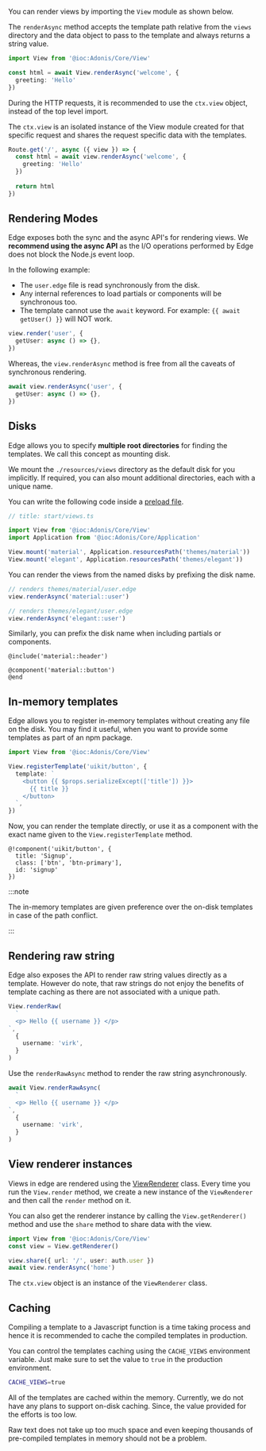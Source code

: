 You can render views by importing the `View` module as shown below.

The `renderAsync` method accepts the template path relative from the `views` directory and the data object to pass to the template and always returns a string value.

```ts
import View from '@ioc:Adonis/Core/View'

const html = await View.renderAsync('welcome', {
  greeting: 'Hello'
})
```

During the HTTP requests, it is recommended to use the `ctx.view` object, instead of the top level import.

The `ctx.view` is an isolated instance of the View module created for that specific request and shares the request specific data with the templates.

```ts
Route.get('/', async ({ view }) => {
  const html = await view.renderAsync('welcome', {
    greeting: 'Hello'
  })
  
  return html
})
```

## Rendering Modes

Edge exposes both the sync and the async API's for rendering views. We **recommend using the async API** as the I/O operations performed by Edge does not block the Node.js event loop.

In the following example:

- The `user.edge` file is read synchronously from the disk.
- Any internal references to load partials or components will be synchronous too.
- The template cannot use the `await` keyword. For example: `{{ await getUser() }}` will NOT work.

```ts
view.render('user', {
  getUser: async () => {},
})
```

Whereas, the `view.renderAsync` method is free from all the caveats of synchronous rendering.

```ts
await view.renderAsync('user', {
  getUser: async () => {},
})
```

## Disks

Edge allows you to specify **multiple root directories** for finding the templates. We call this concept as mounting disk.

We mount the `./resources/views` directory as the default disk for you implicitly. If required, you can also mount additional directories, each with a unique name.

You can write the following code inside a [preload file](link-to-preloading-files).

```ts
// title: start/views.ts

import View from '@ioc:Adonis/Core/View'
import Application from '@ioc:Adonis/Core/Application'

View.mount('material', Application.resourcesPath('themes/material'))
View.mount('elegant', Application.resourcesPath('themes/elegant'))
```

You can render the views from the named disks by prefixing the disk name.

```ts
// renders themes/material/user.edge
view.renderAsync('material::user')

// renders themes/elegant/user.edge
view.renderAsync('elegant::user')
```

Similarly, you can prefix the disk name when including partials or components.

```edge
@include('material::header')

@component('material::button')
@end
```

## In-memory templates

Edge allows you to register in-memory templates without creating any file on the disk. You may find it useful, when you want to provide some templates as part of an npm package.

```ts
import View from '@ioc:Adonis/Core/View'

View.registerTemplate('uikit/button', {
  template: `
    <button {{ $props.serializeExcept(['title']) }}>
      {{ title }}
    </button>
  `,
})
```

Now, you can render the template directly, or use it as a component with the exact name given to the `View.registerTemplate` method.

```edge
@!component('uikit/button', {
  title: 'Signup',
  class: ['btn', 'btn-primary'],
  id: 'signup'
})
```

:::note

The in-memory templates are given preference over the on-disk templates in case of the path conflict.

:::

## Rendering raw string

Edge also exposes the API to render raw string values directly as a template. However do note, that raw strings do not enjoy the benefits of template caching as there are not associated with a unique path.

```ts
View.renderRaw(
  `
  <p> Hello {{ username }} </p>
`,
  {
    username: 'virk',
  }
)
```

Use the `renderRawAsync` method to render the raw string asynchronously.

```ts
await View.renderRawAsync(
  `
  <p> Hello {{ username }} </p>
`,
  {
    username: 'virk',
  }
)
```

## View renderer instances

Views in edge are rendered using the [ViewRenderer](https://github.com/edge-js/edge/blob/develop/src/Renderer/index.ts) class. Every time you run the `View.render` method, we create a new instance of the `ViewRenderer` and then call the `render` method on it.

You can also get the renderer instance by calling the `View.getRenderer()` method and use the `share` method to share data with the view.

```ts
import View from '@ioc:Adonis/Core/View'
const view = View.getRenderer()

view.share({ url: '/', user: auth.user })
await view.renderAsync('home')
```

The `ctx.view` object is an instance of the `ViewRenderer` class.

## Caching

Compiling a template to a Javascript function is a time taking process and hence it is recommended to cache the compiled templates in production.

You can control the templates caching using the `CACHE_VIEWS` environment variable. Just make sure to set the value to `true` in the production environment.

```sh
CACHE_VIEWS=true
```

All of the templates are cached within the memory. Currently, we do not have any plans to support on-disk caching. Since, the value provided for the efforts is too low.

Raw text does not take up too much space and even keeping thousands of pre-compiled templates in memory should not be a problem.
